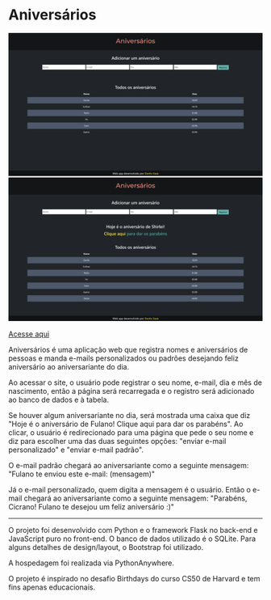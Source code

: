 # Aniversários

<img src="https://github.com/Danilo-Xaxa/aniversarios/blob/main/static/screenshot1.png"/>

<img src="https://github.com/Danilo-Xaxa/aniversarios/blob/main/static/screenshot2.png"/>

[Acesse aqui](http://danilox.pythonanywhere.com)

Aniversários é uma aplicação web que registra nomes e aniversários de pessoas e manda e-mails personalizados ou padrões desejando feliz aniversário ao aniversariante do dia.

Ao acessar o site, o usuário pode registrar o seu nome, e-mail, dia e mês de nascimento, então a página será recarregada e o registro será adicionado ao banco de dados e à tabela.

Se houver algum aniversariante no dia, será mostrada uma caixa que diz "Hoje é o aniversário de Fulano! Clique aqui para dar os parabéns". Ao clicar, o usuário é redirecionado para uma página que pede o seu nome e diz para escolher uma das duas seguintes opções: "enviar e-mail personalizado" e "enviar e-mail padrão".

O e-mail padrão chegará ao aniversariante como a seguinte mensagem: "Fulano te enviou este e-mail: (mensagem)"

Já o e-mail personalizado, quem digita a mensagem é o usuário. Então o e-mail chegará ao aniversariante como a seguinte mensagem: "Parabéns, Cicrano! Fulano te desejou um feliz aniversário :)"

---

O projeto foi desenvolvido com Python e o framework Flask no back-end e JavaScript puro no front-end. O banco de dados utilizado é o SQLite. Para alguns detalhes de design/layout, o Bootstrap foi utilizado.

A hospedagem foi realizada via PythonAnywhere.

O projeto é inspirado no desafio Birthdays do curso CS50 de Harvard e tem fins apenas educacionais.
